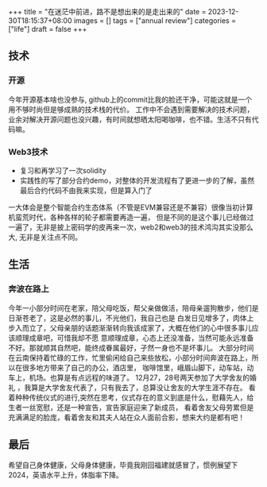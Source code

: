 +++
title = "在迷茫中前进，路不是想出来的是走出来的"
date = 2023-12-30T18:15:37+08:00
images = []
tags = ["annual review"]
categories = ["life"]
draft = false
+++

## 技术
### 开源
今年开源基本啥也没参与, github上的commit比我的脸还干净，可能这就是一个用不够时尚但是够成熟的技术栈的代价。
工作中不会遇到需要解决的技术问题，业余对解决开源问题也没兴趣，有时间就想晒太阳喝咖啡，也不错。生活不只有代码嘛。
### Web3技术

* 复习和再学习了一次solidity
* 实践性的写了部分合约demo，对整体的开发流程有了更进一步的了解，虽然最后合约代码不由我来实现，但是算入门了

一大体会是整个智能合约生态体系（不管是EVM兼容还是不兼容）很像当初计算机蛮荒时代，各种各样的轮子都需要再造一遍，
但是不同的是这个事儿已经做过一遍了，无非是披上密码学的皮再来一次，web2和web3的技术鸿沟其实没那么大, 无非是关注点不同。


## 生活
### 奔波在路上
   今年一小部分时间在老家，陪父母吃饭，帮父亲做做活，陪母亲遛狗散步，他们是日渐苍老了，这是必然的事儿，不光他们，我自己也是
白发日见增多了，肉体上步入而立了，父母亲朋的话题渐渐转向我该成家了，大概在他们的心中很多事儿应该顺理成章吧，可惜我却不愿
意顺理成章，心态上还没准备，当然可能永远准备不好。那就顺其自然吧，能终成眷属最好，孑然一身也不是坏事儿。
   大部分时间在云南保持着忙碌的工作，忙里偷闲给自己来些放松，小部分时间奔波在路上，所以在很多地方带来了自己的办公，酒店里，
咖啡馆里，峨眉山脚下，动车站，动车上，机场。也算是有点远程的味道了。
   12月27，28号两天参加了大学舍友的婚礼 ，我算是大学舍友代表了，只有我去了，总算没让舍友的大学生涯不存在。
看着种种传统仪式的进行,突然在思考，仪式存在的意义到底是什么，慰藉先人，给生者一丝宽慰，还是一种宣告，宣告家庭迎来了新成员，
看着舍友父母劳累但是充满满足的脸庞，看着舍友和其夫人站在众人面前合影，想来大约是都有吧！

## 最后
希望自己身体健康，父母身体健康，毕竟我刚回福建就感冒了，惯例展望下2024，英语水平上升，体脂率下降。
       
                                                  
